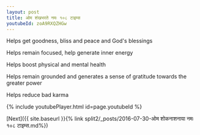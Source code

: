 ```yaml
---
layout: post
title: ओम शंखभरते नमः १०८ टाइम्स
youtubeId: zoA9RXQZHGw
---
```

 
 
Helps get goodness, bliss and peace and God's blessings
 
Helps remain focused, help generate inner energy 
 
Helps boost physical and mental health 
 
Helps remain grounded and generates a sense of gratitude towards the greater power 
 
Helps reduce bad karma
 
 
 
 


{% include youtubePlayer.html id=page.youtubeId %}
 
[Next]({{ site.baseurl }}{% link  split2/_posts/2016-07-30-ओम शोकनाशनाया नमः १०८ टाइम्स.md%})
 
